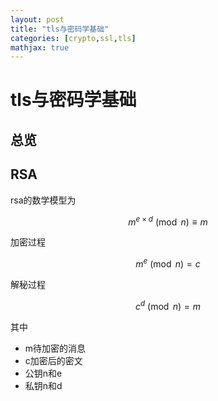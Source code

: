 ```yaml
---
layout: post
title: "tls与密码学基础"
categories: [crypto,ssl,tls]
mathjax: true
---
```

# tls与密码学基础

## 总览

## RSA
rsa的数学模型为

$$m^{e \times d} \pmod n \equiv m$$

加密过程

$$m^e \pmod n = c$$

解秘过程

$$c^d \pmod n = m$$

其中
* m待加密的消息
* c加密后的密文
* 公钥n和e
* 私钥n和d